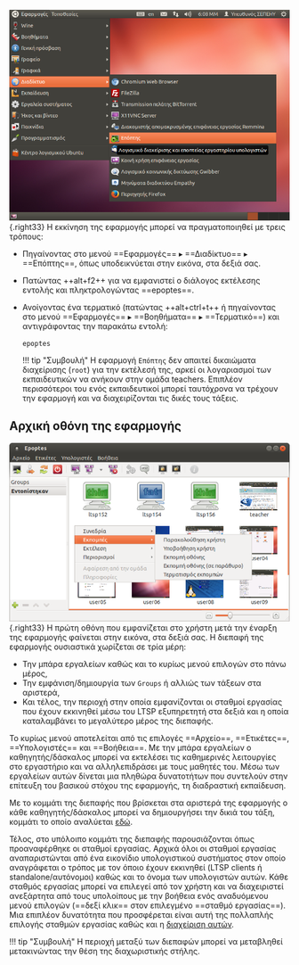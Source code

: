 ![0.5.7_epoptes_start_menu.png](0.5.7_epoptes_start_menu.png){.right33}
Η εκκίνηση της εφαρμογής μπορεί να πραγματοποιηθεί με τρεις τρόπους:

  - Πηγαίνοντας στο μενού
    ==Εφαρμογές== ▸ ==Διαδίκτυο== ▸ ==Επόπτης==,
    όπως υποδεικνύεται στην εικόνα, στα δεξιά σας.
  - Πατώντας ++alt+f2++ για να εμφανιστεί ο διάλογος εκτέλεσης εντολής και
    πληκτρολογώντας ==epoptes==.
  - Ανοίγοντας ένα τερματικό (πατώντας ++alt+ctrl+t++ ή πηγαίνοντας στο μενού
    ==Εφαρμογές== ▸ ==Βοηθήματα== ▸ ==Τερματικό==) και
    αντιγράφοντας την παρακάτω εντολή:

    ```shell
    epoptes
    ```

    !!! tip "Συμβουλή"
        Η εφαρμογή `Επόπτης` δεν απαιτεί δικαιώματα διαχείρισης (`root`) για την εκτέλεσή της, αρκεί οι λογαριασμοί των εκπαιδευτικών να ανήκουν στην ομάδα teachers. Επιπλέον περισσότεροι του ενός εκπαιδευτικοί μπορεί ταυτόχρονα να τρέχουν την εφαρμογή και να διαχειρίζονται τις δικές τους τάξεις.

## Αρχική οθόνη της εφαρμογής

![0.5.7_epoptes_startup.png](0.5.7_epoptes_startup.png){.right33}
Η πρώτη οθόνη που εμφανίζεται στο χρήστη μετά την έναρξη της εφαρμογής φαίνεται στην
εικόνα, στα δεξιά σας. Η διεπαφή της εφαρμογής ουσιαστικά χωρίζεται
σε τρία μέρη:

  - Την μπάρα εργαλείων καθώς και το κυρίως μενού επιλογών στο πάνω
    μέρος,
  - Την εμφάνιση/δημιουργία των `Groups` ή αλλιώς των τάξεων στα αριστερά,
  - Και τέλος, την περιοχή στην οποία εμφανίζονται οι σταθμοί εργασίας
    που έχουν εκκινηθεί μέσω του LTSP εξυπηρετητή στα δεξιά και η
    οποία καταλαμβάνει το μεγαλύτερο μέρος της διεπαφής.

Το κυρίως μενού αποτελείται από τις επιλογές ==Αρχείο==, ==Ετικέτες==,
==Υπολογιστές== και ==Βοήθεια==. Με την μπάρα
εργαλείων ο καθηγητής/δάσκαλος μπορεί να εκτελέσει τις καθημερινές
λειτουργίες στο εργαστήριο και να αλληλεπιδράσει με τους μαθητές του.
Μέσω των εργαλείων αυτών δίνεται μια πληθώρα δυνατοτήτων που συντελούν
στην επίτευξη του βασικού στόχου της εφαρμογής, τη διαδραστική
εκπαίδευση.

Με το κομμάτι της διεπαφής που βρίσκεται στα αριστερά της εφαρμογής ο
κάθε καθηγητής/δάσκαλος μπορεί να δημιουργήσει την δικιά του τάξη,
κομμάτι το οποίο αναλύεται [εδώ](Δημιουργία_τάξης.md).

Τέλος, στο υπόλοιπο κομμάτι της διεπαφής παρουσιάζονται όπως
προαναφέρθηκε οι σταθμοί εργασίας. Αρχικά όλοι οι σταθμοί
εργασίας αναπαριστώνται από ένα εικονίδιο υπολογιστικού συστήματος
στον οποίο αναγράφεται ο τρόπος με τον όποιο έχουν εκκινηθεί
(LTSP clients ή standalone/αυτόνομοι) καθώς και το
όνομα των υπολογιστών αυτών. Κάθε σταθμός εργασίας μπορεί να
επιλεγεί από τον χρήστη και να διαχειριστεί ανεξάρτητα από τους
υπολοίπους με την βοήθεια ενός αναδυόμενου μενού επιλογών (==δεξί κλικ==
στον επιλεγμένο ==σταθμό εργασίας==). Μια επιπλέον δυνατότητα που
προσφέρεται είναι αυτή της πολλαπλής επιλογής σταθμών εργασίας
καθώς και η [διαχείριση αυτών](Διαχείριση_υπολογιστών.md).

!!! tip "Συμβουλή"
    Η περιοχή μεταξύ των διεπαφών μπορεί να μεταβληθεί μετακινώντας την θέση της διαχωριστικής στήλης.
